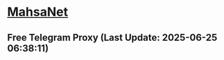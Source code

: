 
# [MahsaNet](https://t.me/mahsa_net)
## Free Telegram Proxy (Last Update: 2025-06-25 06:38:11)

    